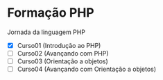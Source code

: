 # Formação PHP
 Jornada da linguagem PHP

- [x] Curso01 (Introdução ao PHP)
- [ ] Curso02 (Avançando com PHP)
- [ ] Curso03 (Orientação a objetos)
- [ ] Curso04 (Avançando com Orientação a objetos)
